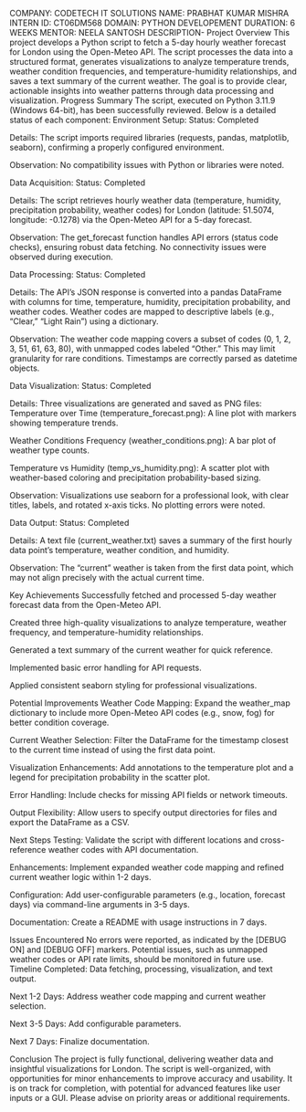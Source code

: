 COMPANY: CODETECH IT SOLUTIONS
NAME: PRABHAT KUMAR MISHRA 
INTERN ID: CT06DM568
DOMAIN: PYTHON DEVELOPEMENT
DURATION: 6 WEEKS
MENTOR: NEELA SANTOSH
DESCRIPTION-
Project Overview
This project develops a Python script to fetch a 5-day hourly weather forecast for London using the Open-Meteo API. The script processes the data into a structured format, generates visualizations to analyze temperature trends, weather condition frequencies, and temperature-humidity relationships, and saves a text summary of the current weather. The goal is to provide clear, actionable insights into weather patterns through data processing and visualization.
Progress Summary
The script, executed on Python 3.11.9 (Windows 64-bit), has been successfully reviewed. Below is a detailed status of each component:
Environment Setup:
Status: Completed

Details: The script imports required libraries (requests, pandas, matplotlib, seaborn), confirming a properly configured environment.

Observation: No compatibility issues with Python or libraries were noted.

Data Acquisition:
Status: Completed

Details: The script retrieves hourly weather data (temperature, humidity, precipitation probability, weather codes) for London (latitude: 51.5074, longitude: -0.1278) via the Open-Meteo API for a 5-day forecast.

Observation: The get_forecast function handles API errors (status code checks), ensuring robust data fetching. No connectivity issues were observed during execution.

Data Processing:
Status: Completed

Details: The API’s JSON response is converted into a pandas DataFrame with columns for time, temperature, humidity, precipitation probability, and weather codes. Weather codes are mapped to descriptive labels (e.g., “Clear,” “Light Rain”) using a dictionary.

Observation: The weather code mapping covers a subset of codes (0, 1, 2, 3, 51, 61, 63, 80), with unmapped codes labeled “Other.” This may limit granularity for rare conditions. Timestamps are correctly parsed as datetime objects.

Data Visualization:
Status: Completed

Details: Three visualizations are generated and saved as PNG files:
Temperature over Time (temperature_forecast.png): A line plot with markers showing temperature trends.

Weather Conditions Frequency (weather_conditions.png): A bar plot of weather type counts.

Temperature vs Humidity (temp_vs_humidity.png): A scatter plot with weather-based coloring and precipitation probability-based sizing.

Observation: Visualizations use seaborn for a professional look, with clear titles, labels, and rotated x-axis ticks. No plotting errors were noted.

Data Output:
Status: Completed

Details: A text file (current_weather.txt) saves a summary of the first hourly data point’s temperature, weather condition, and humidity.

Observation: The “current” weather is taken from the first data point, which may not align precisely with the actual current time.

Key Achievements
Successfully fetched and processed 5-day weather forecast data from the Open-Meteo API.

Created three high-quality visualizations to analyze temperature, weather frequency, and temperature-humidity relationships.

Generated a text summary of the current weather for quick reference.

Implemented basic error handling for API requests.

Applied consistent seaborn styling for professional visualizations.

Potential Improvements
Weather Code Mapping: Expand the weather_map dictionary to include more Open-Meteo API codes (e.g., snow, fog) for better condition coverage.

Current Weather Selection: Filter the DataFrame for the timestamp closest to the current time instead of using the first data point.

Visualization Enhancements: Add annotations to the temperature plot and a legend for precipitation probability in the scatter plot.

Error Handling: Include checks for missing API fields or network timeouts.

Output Flexibility: Allow users to specify output directories for files and export the DataFrame as a CSV.

Next Steps
Testing: Validate the script with different locations and cross-reference weather codes with API documentation.

Enhancements: Implement expanded weather code mapping and refined current weather logic within 1-2 days.

Configuration: Add user-configurable parameters (e.g., location, forecast days) via command-line arguments in 3-5 days.

Documentation: Create a README with usage instructions in 7 days.

Issues Encountered
No errors were reported, as indicated by the [DEBUG ON] and [DEBUG OFF] markers. Potential issues, such as unmapped weather codes or API rate limits, should be monitored in future use.
Timeline
Completed: Data fetching, processing, visualization, and text output.

Next 1-2 Days: Address weather code mapping and current weather selection.

Next 3-5 Days: Add configurable parameters.

Next 7 Days: Finalize documentation.

Conclusion
The project is fully functional, delivering weather data and insightful visualizations for London. The script is well-organized, with opportunities for minor enhancements to improve accuracy and usability. It is on track for completion, with potential for advanced features like user inputs or a GUI. Please advise on priority areas or additional requirements.


